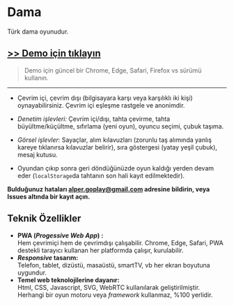 # Dama
Türk dama oyunudur.

## [>> Demo için tıklayın](https://dama.web.tr/demo/ms.html)
> Demo için güncel bir Chrome, Edge, Safari, Firefox vs sürümü kullanın.

---

<!--
|  |  |
| --- | --- |
| [![Google Play'den alın](get-play-tr.png)](https://play.google.com/store/apps/details?id=tr.web.dama.twa) | [![Microsoft'tan alın](get-ms-tr.png)](https://apps.microsoft.com/store/detail/9NZ067RSDNRV) |
-->
- Çevrim içi, çevrim dışı (bilgisayara karşı veya karşılıklı iki kişi) oynayabilirsiniz. Çevrim içi eşleşme rastgele ve anonimdir.

- *Denetim işlevleri:* Çevrim içi/dışı, tahta çevirme, tahta büyültme/küçültme, sıfırlama (yeni oyun), oyuncu seçimi, çubuk taşıma.

- *Görsel işlevler:* Sayaçlar, alım kılavuzları (zorunlu taş alımında yanlış kareye tıklanırsa kılavuzlar belirir), sıra göstergesi (yatay yeşil çubuk), mesaj kutusu.

- Oyundan çıkıp sonra geri döndüğünüzde oyun kaldığı yerden devam eder (`localStorage`da tahtanın son hali kayıt edilmektedir).

**Bulduğunuz hataları alper.goplay@gmail.com adresine bildirin, veya Issues altında bir kayıt açın.**

## Teknik Özellikler
- **PWA (_Progessive Web App_) :**  
  Hem çevrimiçi hem de çevrimdışı çalışabilir.
  Chrome, Edge, Safari, PWA destekli tarayıcı kullanan her platformda çalışır, kurulabilir.
- **_Responsive_ tasarım:**  
  Telefon, tablet, dizüstü, masaüstü, smartTV, vb her ekran boyutuna uygundur.
- **Temel web teknolojilerine dayanır:**  
  Html, CSS, Javascript, SVG, WebRTC kullanılarak geliştirilmiştir.
  Herhangi bir oyun motoru veya _framework_ kullanmaz, %100 yerlidir.
